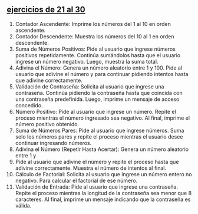 ## [ejercicios de 21 al 30](./21-30)
1. Contador Ascendente: Imprime los números del 1 al 10 en orden ascendente.
2. Contador Descendente: Muestra los números del 10 al 1 en orden descendente.
3. Suma de Números Positivos: Pide al usuario que ingrese números positivos
repetidamente. Continúa sumándolos hasta que el usuario ingrese un número
negativo. Luego, muestra la suma total.
4. Adivina el Número: Genera un número aleatorio entre 1 y 100. Pide al usuario que
adivine el número y para continuar pidiendo intentos hasta que adivine
correctamente.
5. Validación de Contraseña: Solicita al usuario que ingrese una contraseña.
Continúa pidiendo la contraseña hasta que coincida con una contraseña predefinida.
Luego, imprime un mensaje de acceso concedido.
6. Número Positivo: Pide al usuario que ingrese un número. Repite el proceso
mientras el número ingresado sea negativo. Al final, imprime el número positivo
obtenido.
7. Suma de Números Pares: Pide al usuario que ingrese números. Suma solo los
números pares y repite el proceso mientras el usuario desee continuar ingresando
números.
8. Adivina el Número (Repetir Hasta Acertar): Genera un número aleatorio entre 1 y
50. Pide al usuario que adivine el número y repite el proceso hasta que adivine
correctamente. Muestra el número de intentos al final.
9. Cálculo de Factorial: Solicita al usuario que ingrese un número entero no negativo.
Para calcular el factorial de ese número.
10. Validación de Entrada: Pide al usuario que ingrese una contraseña. Repite el
proceso mientras la longitud de la contraseña sea menor que 8 caracteres. Al final,
imprime un mensaje indicando que la contraseña es válida.